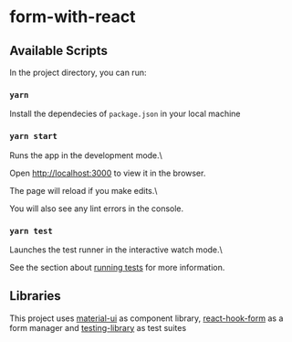 # form-with-react

## Available Scripts

In the project directory, you can run:

### `yarn`

Install the dependecies of `package.json` in your local machine

### `yarn start`

Runs the app in the development mode.\

Open [http://localhost:3000](http://localhost:3000) to view it in the browser.

The page will reload if you make edits.\

You will also see any lint errors in the console.

### `yarn test`

Launches the test runner in the interactive watch mode.\

See the section about [running tests](https://facebook.github.io/create-react-app/docs/running-tests) for more information.

## Libraries

This project uses [material-ui](https://material-ui.com/) as component library, [react-hook-form](https://react-hook-form.com/) as a form manager and [testing-library](https://testing-library.com/) as test suites
